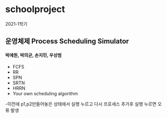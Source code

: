 # schoolproject

2021-1학기
## 운영체제 Process Scheduling Simulator
#### 박예원, 박의균, 손지민, 우상범

- FCFS
- RR
- SPN
- SRTN
- HRRN
- Your own scheduling algorithm

-이전에 p1,p2만들어놓은 상태에서 실행 누르고 다시 프로세스 추가후 실행 누르면 오류 발생